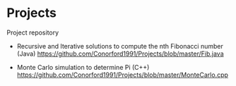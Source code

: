 # Projects
Project repository

- Recursive and Iterative solutions to compute the nth Fibonacci number (Java)
https://github.com/Conorford1991/Projects/blob/master/Fib.java

- Monte Carlo simulation to determine Pi (C++)
https://github.com/Conorford1991/Projects/blob/master/MonteCarlo.cpp
